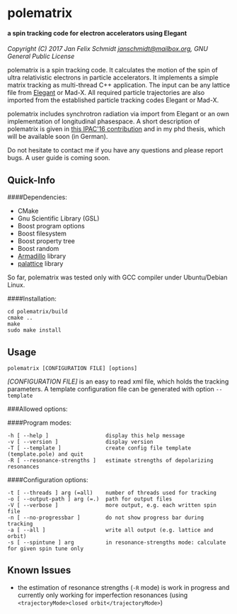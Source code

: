 # polematrix
#### a spin tracking code for electron accelerators using Elegant

*Copyright (C) 2017 Jan Felix Schmidt <janschmidt@mailbox.org>, GNU General Public License*

polematrix is a spin tracking code. It calculates the motion of the spin of ultra
relativistic electrons in particle accelerators. It implements a simple matrix tracking as
multi-thread C++ application. The input can be any lattice file from
[Elegant](http://www.aps.anl.gov/Accelerator_Systems_Division/Accelerator_Operations_Physics/manuals/elegant_latest/elegant.html)
or Mad-X. All required particle trajectories are also imported from the established
particle tracking codes Elegant or Mad-X.

polematrix includes synchrotron radiation via import from Elegant or an own implementation
of longitudinal phasespace. A short description of polematrix is given in [this IPAC'16
contribution](http://jacow.org/ipac2016/papers/mopor046.pdf) and in my phd thesis, which
will be available soon (in German).

Do not hesitate to contact me if you have any questions and please report bugs.
A user guide is coming soon.



## Quick-Info

####Dependencies:

- CMake
- Gnu Scientific Library (GSL)
- Boost program options
- Boost filesystem
- Boost property tree
- Boost random
- [Armadillo](http://arma.sourceforge.net/) library
- [palattice](https://github.com/janfschmidt/palattice) library

So far, polematrix was tested only with GCC compiler under Ubuntu/Debian Linux.

####Installation:

```
cd polematrix/build
cmake ..
make
sudo make install
```



## Usage

```
polematrix [CONFIGURATION FILE] [options]
```
*[CONFIGURATION FILE]* is an easy to read xml file, which holds the tracking parameters.
A template configuration file can be generated with option `--template`

###Allowed options:

####Program modes:

```
-h [ --help ]                  display this help message
-v [ --version ]               display version
-T [ --template ]              create config file template (template.pole) and quit
-R [ --resonance-strengths ]   estimate strengths of depolarizing resonances
```

####Configuration options:

```
-t [ --threads ] arg (=all)    number of threads used for tracking
-o [ --output-path ] arg (=.)  path for output files
-V [ --verbose ]               more output, e.g. each written spin file
-n [ --no-progressbar ]        do not show progress bar during tracking
-a [ --all ]                   write all output (e.g. lattice and orbit)
-s [ --spintune ] arg	       in resonance-strengths mode: calculate for given spin tune only
```

## Known Issues

- the estimation of resonance strengths (`-R` mode) is work in progress and currently only
working for imperfection resonances (using `<trajectoryMode>closed orbit</trajectoryMode>`)
